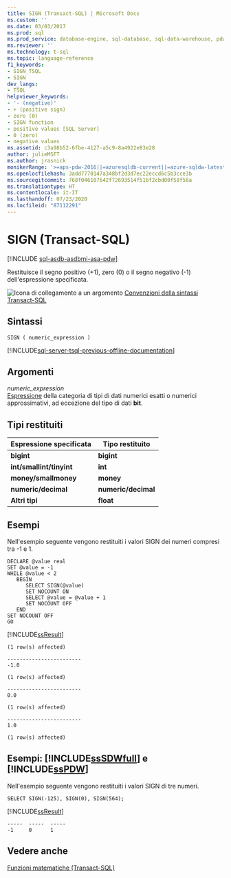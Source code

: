 ```yaml
---
title: SIGN (Transact-SQL) | Microsoft Docs
ms.custom: ''
ms.date: 03/03/2017
ms.prod: sql
ms.prod_service: database-engine, sql-database, sql-data-warehouse, pdw
ms.reviewer: ''
ms.technology: t-sql
ms.topic: language-reference
f1_keywords:
- SIGN_TSQL
- SIGN
dev_langs:
- TSQL
helpviewer_keywords:
- '- (negative)'
- + (positive sign)
- zero (0)
- SIGN function
- positive values [SQL Server]
- 0 (zero)
- negative values
ms.assetid: c3a98b52-6fbe-4127-a5c9-8a4922e83e28
author: julieMSFT
ms.author: jrasnick
monikerRange: '>=aps-pdw-2016||=azuresqldb-current||=azure-sqldw-latest||>=sql-server-2016||=sqlallproducts-allversions||>=sql-server-linux-2017||=azuresqldb-mi-current'
ms.openlocfilehash: 3add7770147a348bf2d3d7ec22eccd6c5b3cce3b
ms.sourcegitcommit: 768f046107642f72693514f51bf2cbd00f58f58a
ms.translationtype: HT
ms.contentlocale: it-IT
ms.lasthandoff: 07/23/2020
ms.locfileid: "87112291"
---
```

# <a name="sign-transact-sql"></a>SIGN (Transact-SQL)
[!INCLUDE [sql-asdb-asdbmi-asa-pdw](../../includes/applies-to-version/sql-asdb-asdbmi-asa-pdw.md)]

  Restituisce il segno positivo (+1), zero (0) o il segno negativo (-1) dell'espressione specificata.  
  
 ![Icona di collegamento a un argomento](../../database-engine/configure-windows/media/topic-link.gif "Icona di collegamento a un argomento") [Convenzioni della sintassi Transact-SQL](../../t-sql/language-elements/transact-sql-syntax-conventions-transact-sql.md)  
  
## <a name="syntax"></a>Sintassi  
  
```  
SIGN ( numeric_expression )  
```  
  

[!INCLUDE[sql-server-tsql-previous-offline-documentation](../../includes/sql-server-tsql-previous-offline-documentation.md)]

## <a name="arguments"></a>Argomenti
 *numeric_expression*  
 [Espressione](../../t-sql/language-elements/expressions-transact-sql.md) della categoria di tipi di dati numerici esatti o numerici approssimativi, ad eccezione del tipo di dati **bit**.  
  
## <a name="return-types"></a>Tipi restituiti  
  
|Espressione specificata|Tipo restituito|  
|--------------------------|-----------------|  
|**bigint**|**bigint**|  
|**int/smallint/tinyint**|**int**|  
|**money/smallmoney**|**money**|  
|**numeric/decimal**|**numeric/decimal**|  
|**Altri tipi**|**float**|  
  
## <a name="examples"></a>Esempi  
 Nell'esempio seguente vengono restituiti i valori SIGN dei numeri compresi tra -1 e 1.  
  
```  
DECLARE @value real  
SET @value = -1  
WHILE @value < 2  
   BEGIN  
      SELECT SIGN(@value)  
      SET NOCOUNT ON  
      SELECT @value = @value + 1  
      SET NOCOUNT OFF  
   END  
SET NOCOUNT OFF  
GO  
```  
  
 [!INCLUDE[ssResult](../../includes/ssresult-md.md)]  
  
```  
(1 row(s) affected)  
  
------------------------   
-1.0                       
  
(1 row(s) affected)  
  
------------------------   
0.0                        
  
(1 row(s) affected)  
  
------------------------   
1.0                        
  
(1 row(s) affected)  
```  
  
## <a name="examples-sssdwfull-and-sspdw"></a>Esempi: [!INCLUDE[ssSDWfull](../../includes/sssdwfull-md.md)] e [!INCLUDE[ssPDW](../../includes/sspdw-md.md)]  
 Nell'esempio seguente vengono restituiti i valori SIGN di tre numeri.  
  
```  
SELECT SIGN(-125), SIGN(0), SIGN(564);  
```  
  
 [!INCLUDE[ssResult](../../includes/ssresult-md.md)]  
  
 ```
-----  -----  -----  
-1     0      1
```  
  
## <a name="see-also"></a>Vedere anche  
 [Funzioni matematiche &#40;Transact-SQL&#41;](../../t-sql/functions/mathematical-functions-transact-sql.md)  
  
  

